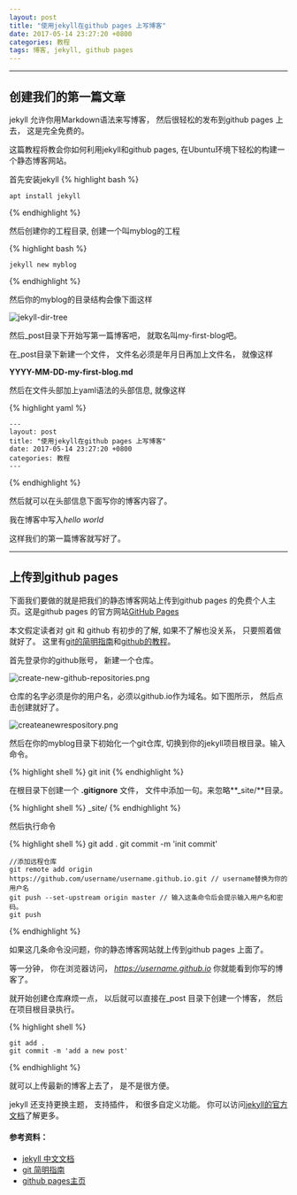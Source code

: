 ```yaml
---
layout: post
title: "使用jekyll在github pages 上写博客"
date: 2017-05-14 23:27:20 +0800
categories: 教程
tags: 博客, jekyll, github pages
---
```

-------------------------------
## 创建我们的第一篇文章
jekyll 允许你用Markdown语法来写博客， 然后很轻松的发布到github pages 上去， 这是完全免费的。

这篇教程将教会你如何利用jekyll和github pages, 在Ubuntu环境下轻松的构建一个静态博客网站。

首先安装jekyll
{% highlight bash %}

    apt install jekyll

{% endhighlight %}

然后创建你的工程目录, 创建一个叫myblog的工程

{% highlight bash %}

    jekyll new myblog

{% endhighlight %}

然后你的myblog的目录结构会像下面这样

![jekyll-dir-tree](http://opyfqi9od.bkt.clouddn.com//blog/jekyll_dir_tree.png)

然后_post目录下开始写第一篇博客吧， 就取名叫my-first-blog吧。

在_post目录下新建一个文件， 文件名必须是年月日再加上文件名， 就像这样

**YYYY-MM-DD-my-first-blog.md**

然后在文件头部加上yaml语法的头部信息, 就像这样

{% highlight yaml %}

    ---
    layout: post
    title: "使用jekyll在github pages 上写博客"
    date: 2017-05-14 23:27:20 +0800
    categories: 教程
    ---

{% endhighlight %}

然后就可以在头部信息下面写你的博客内容了。 

我在博客中写入*hello world* 

这样我们的第一篇博客就写好了。

-------------------------
## 上传到github pages

下面我们要做的就是把我们的静态博客网站上传到github pages 的免费个人主页。这是github pages 的官方网站[GitHub Pages](https://pages.github.com/)

本文假定读者对 git 和 github 有初步的了解, 如果不了解也没关系， 只要照着做就好了。 这里有[git的简明指南](http://rogerdudler.github.io/git-guide/index.zh.html)和[github的教程](https://github.com/lavor-zl/Github-Git/blob/master/%E5%88%9D%E5%85%A5Github.md)。

首先登录你的github账号， 新建一个仓库。

![create-new-github-repositories.png](http://opyfqi9od.bkt.clouddn.com/blog/create-new-github-repositories.png)

仓库的名字必须是你的用户名，必须以github.io作为域名。如下图所示， 然后点击创建就好了。

![createanewrespository.png](http://opyfqi9od.bkt.clouddn.com//blog/createanewrespository.png)

然后在你的myblog目录下初始化一个git仓库, 切换到你的jekyll项目根目录。输入命令。

{% highlight shell %}
    git init
{% endhighlight %}

在根目录下创建一个 **.gitignore** 文件， 文件中添加一句。来忽略**_site/**目录。 

{% highlight shell %}
    _site/
{% endhighlight %}

然后执行命令

{% highlight shell %}
    git add .
    git commit -m 'init commit'

    //添加远程仓库
    git remote add origin https://github.com/username/username.github.io.git // username替换为你的用户名
    git push --set-upstream origin master // 输入这条命令后会提示输入用户名和密码。
    git push

{% endhighlight %}

如果这几条命令没问题，你的静态博客网站就上传到github pages 上面了。

等一分钟， 你在浏览器访问， *https://username.github.io* 你就能看到你写的博客了。

就开始创建仓库麻烦一点， 以后就可以直接在_post 目录下创建一个博客， 然后在项目根目录执行。

{% highlight shell %}

    git add .
    git commit -m 'add a new post'

{% endhighlight %}

就可以上传最新的博客上去了， 是不是很方便。

jekyll 还支持更换主题， 支持插件， 和很多自定义功能。 你可以访问[jekyll的官方文档](http://jekyllcn.com/docs/home/)了解更多。

#### 参考资料：

- [jekyll 中文文档](http://jekyllcn.com/docs/home/)
- [git 简明指南](http://rogerdudler.github.io/git-guide/index.zh.html)
- [github pages主页](https://pages.github.com/)

